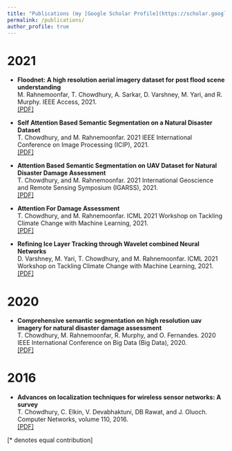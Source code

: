 ```yaml
---
title: "Publications (my [Google Scholar Profile](https://scholar.google.com/citations?user=8Gcf-GoAAAAJ&hl=en&oi=ao))"
permalink: /publications/
author_profile: true
---
```


# 2021
* **Floodnet: A high resolution aerial imagery dataset for post flood scene understanding**<br>
M. Rahnemoonfar, T. Chowdhury, A. Sarkar, D. Varshney, M. Yari, and R. Murphy. IEEE Access, 2021.<br>
[[PDF]](https://ieeexplore.ieee.org/stamp/stamp.jsp?arnumber=9460988)

* **Self Attention Based Semantic Segmentation on a Natural Disaster Dataset**<br>
T. Chowdhury, and M. Rahnemoonfar. 2021 IEEE International Conference on Image Processing (ICIP), 2021.<br>
[[PDF]](https://ieeexplore.ieee.org/abstract/document/9506366)

* **Attention Based Semantic Segmentation on UAV Dataset for Natural Disaster Damage Assessment**<br>
T. Chowdhury, and M. Rahnemoonfar. 2021 International Geoscience and Remote Sensing Symposium (IGARSS), 2021.<br>
[[PDF]](https://arxiv.org/pdf/2105.14540.pdf)

* **Attention For Damage Assessment**<br>
T. Chowdhury, and M. Rahnemoonfar. ICML 2021 Workshop on Tackling Climate Change with Machine Learning, 2021.<br>
[[PDF]](https://www.climatechange.ai/papers/icml2021/37/paper.pdf)

* **Refining Ice Layer Tracking through Wavelet combined Neural Networks**<br>
D. Varshney, M. Yari, T. Chowdhury, and M. Rahnemoonfar. ICML 2021 Workshop on Tackling Climate Change with Machine Learning, 2021.<br>
[[PDF]](https://www.climatechange.ai/papers/icml2021/49/paper.pdf)

# 2020
* **Comprehensive semantic segmentation on high resolution uav imagery for natural disaster damage assessment**<br>
T. Chowdhury, M. Rahnemoonfar, R. Murphy, and O. Fernandes. 2020 IEEE International Conference on Big Data (Big Data), 2020.<br>
[[PDF]](https://ieeexplore.ieee.org/abstract/document/9377916)


# 2016
* **Advances on localization techniques for wireless sensor networks: A survey**<br>
T. Chowdhury, C. Elkin, V. Devabhaktuni, DB Rawat, and J. Oluoch. Computer Networks, volume 110, 2016.<br>
[[PDF]](https://www.sciencedirect.com/science/article/abs/pii/S1389128616303383) 



[\* denotes equal contribution]